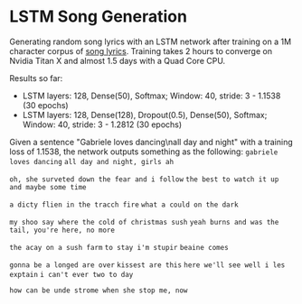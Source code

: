 # LSTM Song Generation

Generating random song lyrics with an LSTM network after training on a 1M character corpus of [song lyrics](https://www.kaggle.com/mousehead/songlyrics/data). Training takes 2 hours to converge on Nvidia Titan X and almost 1.5 days with a Quad Core CPU.


Results so far:
* LSTM layers: 128, Dense(50), Softmax; Window: 40, stride: 3 - 1.1538 (30 epochs)
* LSTM layers: 128, Dense(128), Dropout(0.5), Dense(50), Softmax; Window: 40, stride: 3 - 1.2812 (30 epochs)


Given a sentence "Gabriele loves dancing\nall day and night" with a training loss of 1.1538, the network outputs something as the following:
`gabriele loves dancing`
`all day and night, girls ah`
  
`oh, she surveted down the fear and i follow`
`the best to watch it up and maybe some time`
  
`a dicty flien in the tracch fire`
`what a could on the dark`
  
`my shoo say where the cold of christmas sush`
`yeah burns and was the tail, you're here, no more`
  
`the acay on a sush farm`
`to stay i'm stupir`
`beaine comes`
  
`gonna be a longed are over`
`kissest are this`
`here we'll see well i les exptain`
`i can't ever two to day`
  
`how can be unde strome when she stop me, now`
